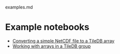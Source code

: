 examples.md

# Example notebooks

* [Converting a simple NetCDF file to a TileDB array](./convert.ipynb)
* [Working with arrays in a TileDB group](./group.ipynb)
